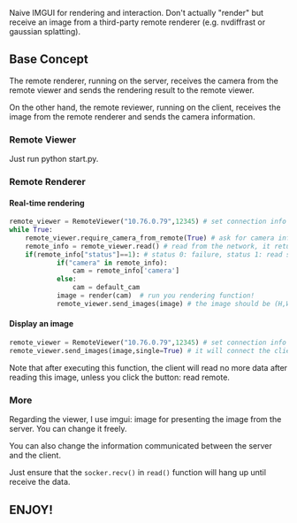 Naive IMGUI for rendering and interaction. Don't actually "render" but receive an image from a third-party remote renderer (e.g. nvdiffrast or gaussian splatting).

## Base Concept

The remote renderer, running on the server, receives the camera from the remote viewer and sends the rendering result to the remote viewer.

On the other hand, the remote reviewer, running on the client, receives the image from the remote renderer and sends the camera information.



### Remote Viewer

Just run python start.py. 



### Remote Renderer

#### Real-time rendering

```python
remote_viewer = RemoteViewer("10.76.0.79",12345) # set connection info
while True:
    remote_viewer.require_camera_from_remote(True) # ask for camera information
    remote_info = remote_viewer.read() # read from the network, it returns a dict
    if(remote_info["status"]==1): # status 0: failure, status 1: read success
            if("camera" in remote_info): 
                cam = remote_info['camera']
            else:
                cam = default_cam
            image = render(cam)  # run you rendering function!
            remote_viewer.send_images(image) # the image should be (H,W,3) in np.array to ensure the client can interpret
```

#### Display an image

```python
remote_viewer = RemoteViewer("10.76.0.79",12345) # set connection info
remote_viewer.send_images(image,single=True) # it will connect the client automatically and tell it that only one image will be sent, so don't wait for more images.
```

Note that after executing this function, the client will read no more data after reading this image, unless you click the button: read remote.

### More

Regarding the viewer,  I use imgui: image for presenting the image from the server. You can change it freely.

You can also change the information communicated between the server and the client. 

Just ensure that the ```socker.recv()``` in ```read()``` function will hang up until receive the data.



## ENJOY!



